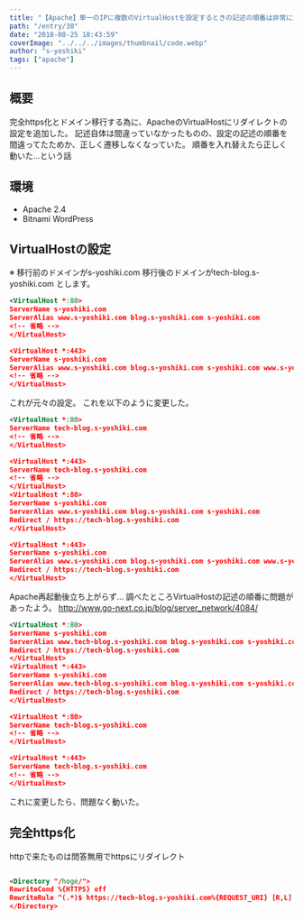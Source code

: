 ```yaml
---
title: "【Apache】単一のIPに複数のVirtualHostを設定するときの記述の順番は非常に重要だった"
path: "/entry/30"
date: "2018-08-25 18:43:59"
coverImage: "../../../images/thumbnail/code.webp"
author: "s-yoshiki"
tags: ["apache"]
---
```


## 概要

完全https化とドメイン移行する為に、ApacheのVirtualHostにリダイレクトの設定を追加した。
記述自体は間違っていなかったものの、設定の記述の順番を間違ってたためか、正しく遷移しなくなっていた。
順番を入れ替えたら正しく動いた...という話

## 環境

- Apache 2.4
- Bitnami WordPress

## VirtualHostの設定

※
移行前のドメインがs-yoshiki.com
移行後のドメインがtech-blog.s-yoshiki.com
とします。

```xml
<VirtualHost *:80>
ServerName s-yoshiki.com
ServerAlias www.s-yoshiki.com blog.s-yoshiki.com s-yoshiki.com
<!-- 省略 -->
</VirtualHost>

<VirtualHost *:443>
ServerName s-yoshiki.com
ServerAlias www.s-yoshiki.com blog.s-yoshiki.com s-yoshiki.com www.s-yoshiki.com
<!-- 省略 -->
</VirtualHost>

```

これが元々の設定。
これを以下のように変更した。

```xml
<VirtualHost *:80>
ServerName tech-blog.s-yoshiki.com
<!-- 省略 -->
</VirtualHost>

<VirtualHost *:443>
ServerName tech-blog.s-yoshiki.com
<!-- 省略 -->
</VirtualHost>
<VirtualHost *:80>
ServerName s-yoshiki.com
ServerAlias www.s-yoshiki.com blog.s-yoshiki.com s-yoshiki.com
Redirect / https://tech-blog.s-yoshiki.com
</VirtualHost>

<VirtualHost *:443>
ServerName s-yoshiki.com
ServerAlias www.s-yoshiki.com blog.s-yoshiki.com s-yoshiki.com www.s-yoshiki.com
Redirect / https://tech-blog.s-yoshiki.com
</VirtualHost>

```

Apache再起動後立ち上がらず...
調べたところVirtualHostの記述の順番に問題があったよう。
<a href="http://www.go-next.co.jp/blog/server_network/4084/">http://www.go-next.co.jp/blog/server_network/4084/</a>

```xml
<VirtualHost *:80>
ServerName s-yoshiki.com
ServerAlias www.tech-blog.s-yoshiki.com blog.s-yoshiki.com s-yoshiki.com
Redirect / https://tech-blog.s-yoshiki.com
</VirtualHost>
<VirtualHost *:443>
ServerName s-yoshiki.com
ServerAlias www.tech-blog.s-yoshiki.com blog.s-yoshiki.com s-yoshiki.com
Redirect / https://tech-blog.s-yoshiki.com
</VirtualHost>

<VirtualHost *:80>
ServerName tech-blog.s-yoshiki.com
<!-- 省略 -->
</VirtualHost>

<VirtualHost *:443>
ServerName tech-blog.s-yoshiki.com
<!-- 省略 -->
</VirtualHost>

```

これに変更したら、問題なく動いた。

## 完全https化

httpで来たものは問答無用でhttpsにリダイレクト

```xml

<Directory "/hoge/">
RewriteCond %{HTTPS} off
RewriteRule ^(.*)$ https://tech-blog.s-yoshiki.com%{REQUEST_URI} [R,L]
</Directory>

```
